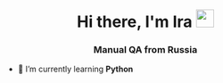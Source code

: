 <h1 align="center">Hi there, I'm Ira</a> <img src="https://github.com/blackcater/blackcater/raw/main/images/Hi.gif" height="32"/></h1>

<h3 align="center">Manual QA from Russia</h3>

- 🌱 I’m currently learning **Python**
<!--
**uchuvatova/uchuvatova** is a ✨ _special_ ✨ repository because its `README.md` (this file) appears on your GitHub profile.

Here are some ideas to get you started:

- 🔭 I’m currently working on ...
- 🌱 I’m currently learning ...
- 👯 I’m looking to collaborate on ...
- 🤔 I’m looking for help with ...
- 💬 Ask me about ...
- 📫 How to reach me: ...
- 😄 Pronouns: ...
- ⚡ Fun fact: ...
-->
